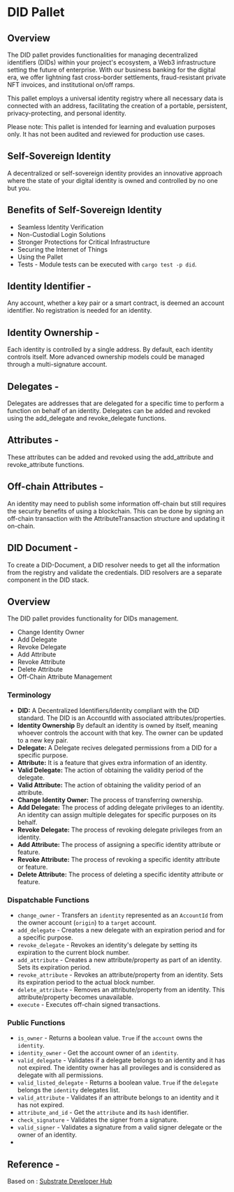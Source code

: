 # DID Pallet

## Overview

The DID pallet provides functionalities for managing decentralized identifiers (DIDs) within your project's ecosystem, a Web3 infrastructure setting the future of enterprise. With our business banking for the digital era, we offer lightning fast cross-border settlements, fraud-resistant private NFT invoices, and institutional on/off ramps.

This pallet employs a universal identity registry where all necessary data is connected with an address, facilitating the creation of a portable, persistent, privacy-protecting, and personal identity.

Please note: This pallet is intended for learning and evaluation purposes only. It has not been audited and reviewed for production use cases.

## Self-Sovereign Identity

A decentralized or self-sovereign identity provides an innovative approach where the state of your digital identity is owned and controlled by no one but you.

## Benefits of Self-Sovereign Identity

- Seamless Identity Verification
- Non-Custodial Login Solutions
- Stronger Protections for Critical Infrastructure
- Securing the Internet of Things
- Using the Pallet
- Tests - Module tests can be executed with `cargo test -p did`.

## Identity Identifier -

Any account, whether a key pair or a smart contract, is deemed an account identifier. No registration is needed for an identity.

## Identity Ownership -

Each identity is controlled by a single address. By default, each identity controls itself. More advanced ownership models could be managed through a multi-signature account.

## Delegates -

Delegates are addresses that are delegated for a specific time to perform a function on behalf of an identity. Delegates can be added and revoked using the add_delegate and revoke_delegate functions.

## Attributes -

These attributes can be added and revoked using the add_attribute and revoke_attribute functions.

## Off-chain Attributes -

An identity may need to publish some information off-chain but still requires the security benefits of using a blockchain. This can be done by signing an off-chain transaction with the AttributeTransaction structure and updating it on-chain.

## DID Document -

To create a DID-Document, a DID resolver needs to get all the information from the registry and validate the credentials. DID resolvers are a separate component in the DID stack.

## Overview

The DID pallet provides functionality for DIDs management.

- Change Identity Owner
- Add Delegate
- Revoke Delegate
- Add Attribute
- Revoke Attribute
- Delete Attribute
- Off-Chain Attribute Management

### Terminology

- **DID:** A Decentralized Identifiers/Identity compliant with the DID standard.
  The DID is an AccountId with associated attributes/properties.
- **Identity Ownership** By default an identity is owned by itself, meaning whoever controls the account with that key.
  The owner can be updated to a new key pair.
- **Delegate:** A Delegate recives delegated permissions from a DID for a specific purpose.
- **Attribute:** It is a feature that gives extra information of an identity.
- **Valid Delegate:** The action of obtaining the validity period of the delegate.
- **Valid Attribute:** The action of obtaining the validity period of an attribute.
- **Change Identity Owner:** The process of transferring ownership.
- **Add Delegate:** The process of adding delegate privileges to an identity.
  An identity can assign multiple delegates for specific purposes on its behalf.
- **Revoke Delegate:** The process of revoking delegate privileges from an identity.
- **Add Attribute:** The process of assigning a specific identity attribute or feature.
- **Revoke Attribute:** The process of revoking a specific identity attribute or feature.
- **Delete Attribute:** The process of deleting a specific identity attribute or feature.

### Dispatchable Functions

- `change_owner` - Transfers an `identity` represented as an `AccountId` from the owner account (`origin`) to a `target` account.
- `add_delegate` - Creates a new delegate with an expiration period and for a specific purpose.
- `revoke_delegate` - Revokes an identity's delegate by setting its expiration to the current block number.
- `add_attribute` - Creates a new attribute/property as part of an identity. Sets its expiration period.
- `revoke_attribute` - Revokes an attribute/property from an identity. Sets its expiration period to the actual block number.
- `delete_attribute` - Removes an attribute/property from an identity. This attribute/property becomes unavailable.
- `execute` - Executes off-chain signed transactions.

### Public Functions

- `is_owner` - Returns a boolean value. `True` if the `account` owns the `identity`.
- `identity_owner` - Get the account owner of an `identity`.
- `valid_delegate` - Validates if a delegate belongs to an identity and it has not expired.
  The identity owner has all provileges and is considered as delegate with all permissions.
- `valid_listed_delegate` - Returns a boolean value. `True` if the `delegate` belongs the `identity` delegates list.
- `valid_attribute` - Validates if an attribute belongs to an identity and it has not expired.
- `attribute_and_id` - Get the `attribute` and its `hash` identifier.
- `check_signature` - Validates the signer from a signature.
- `valid_signer` - Validates a signature from a valid signer delegate or the owner of an identity.
-

## Reference -

Based on : [Substrate Developer Hub](https://github.com/substrate-developer-hub/pallet-did)
